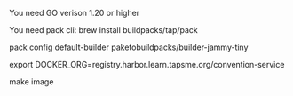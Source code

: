 You need GO verison 1.20 or higher

You need pack cli: brew install buildpacks/tap/pack 

pack config default-builder paketobuildpacks/builder-jammy-tiny 

export DOCKER_ORG=registry.harbor.learn.tapsme.org/convention-service

make image

